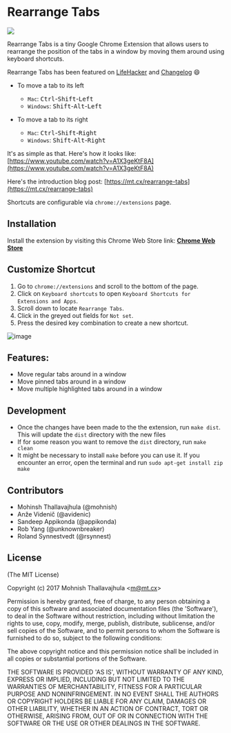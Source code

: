 # Rearrange Tabs

![](http://i.imgur.com/BFar404.png)

Rearrange Tabs is a tiny Google Chrome Extension that allows users
to rearrange the position of the tabs in a window by moving them
around using keyboard shortcuts.

Rearrange Tabs has been featured on [LifeHacker](http://lifehacker.com/this-extension-rearranges-chrome-tabs-with-keyboard-sho-1791622486) and [Changelog](http://email.changelog.com/t/t-9A7FDF4C536D63BF) :smile:

- To move a tab to its left

  - `Mac`: <kbd>Ctrl</kbd>-<kbd>Shift</kbd>-<kbd>Left</kbd>
  - `Windows`: <kbd>Shift</kbd>-<kbd>Alt</kbd>-<kbd>Left</kbd>

- To move a tab to its right

  - `Mac`: <kbd>Ctrl</kbd>-<kbd>Shift</kbd>-<kbd>Right</kbd>
  - `Windows`: <kbd>Shift</kbd>-<kbd>Alt</kbd>-<kbd>Right</kbd>

It's as simple as that. Here's how it looks like: [https://www.youtube.com/watch?v=A1X3geKtF8A](https://www.youtube.com/watch?v=A1X3geKtF8A)

Here's the introduction blog post: [https://mt.cx/rearrange-tabs](https://mt.cx/rearrange-tabs)

Shortcuts are configurable via `chrome://extensions` page.

## Installation

Install the extension by visiting this Chrome Web Store link: **[Chrome Web Store](https://chrome.google.com/webstore/detail/rearrange-tabs/ccnnhhnmpoffieppjjkhdakcoejcpbga)**

## Customize Shortcut

1. Go to `chrome://extensions` and scroll to the bottom of the page.
3. Click on `Keyboard shortcuts` to open `Keyboard Shortcuts for Extensions and Apps`.
4. Scroll down to locate `Rearrange Tabs`.
5. Click in the greyed out fields for `Not set`.
6. Press the desired key combination to create a new shortcut.

![image](https://cloud.githubusercontent.com/assets/6026454/20899726/9eec1d9c-baf9-11e6-9aee-3092bdb34d2b.png)

## Features:

- Move regular tabs around in a window
- Move pinned tabs around in a window
- Move multiple highlighted tabs around in a window

## Development

- Once the changes have been made to the the extension, run `make dist`. This will update the `dist` directory with the new files
- If for some reason you want to remove the `dist` directory, run `make clean`
- It might be necessary to install `make` before you can use it. If you encounter an error, open the terminal and run `sudo apt-get install zip make`

## Contributors

- Mohinsh Thallavajhula (@mohnish)
- Anže Videnič (@avidenic)
- Sandeep Appikonda (@appikonda)
- Rob Yang (@unknownbreaker)
- Roland Synnestvedt (@rsynnest)

## License

(The MIT License)

Copyright (c) 2017 Mohnish Thallavajhula &lt;m@mt.cx&gt;

Permission is hereby granted, free of charge, to any person obtaining
a copy of this software and associated documentation files (the
'Software'), to deal in the Software without restriction, including
without limitation the rights to use, copy, modify, merge, publish,
distribute, sublicense, and/or sell copies of the Software, and to
permit persons to whom the Software is furnished to do so, subject to
the following conditions:

The above copyright notice and this permission notice shall be
included in all copies or substantial portions of the Software.

THE SOFTWARE IS PROVIDED 'AS IS', WITHOUT WARRANTY OF ANY KIND,
EXPRESS OR IMPLIED, INCLUDING BUT NOT LIMITED TO THE WARRANTIES OF
MERCHANTABILITY, FITNESS FOR A PARTICULAR PURPOSE AND NONINFRINGEMENT.
IN NO EVENT SHALL THE AUTHORS OR COPYRIGHT HOLDERS BE LIABLE FOR ANY
CLAIM, DAMAGES OR OTHER LIABILITY, WHETHER IN AN ACTION OF CONTRACT,
TORT OR OTHERWISE, ARISING FROM, OUT OF OR IN CONNECTION WITH THE
SOFTWARE OR THE USE OR OTHER DEALINGS IN THE SOFTWARE.
